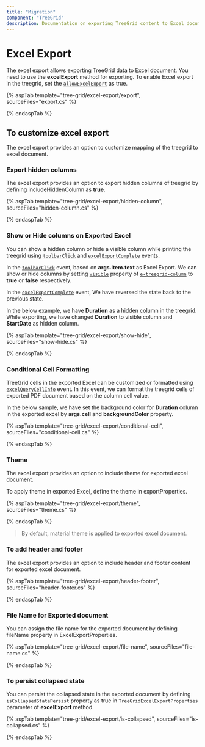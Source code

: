 ```yaml
---
title: "Migration"
component: "TreeGrid"
description: Documentation on exporting TreeGrid content to Excel document and customizing the exported document with headers and footers, and file name changes."
---
```


# Excel Export

The excel export allows exporting TreeGrid data to Excel document. You need to use the
**excelExport** method for exporting. To enable Excel export in the treegrid, set the [`allowExcelExport`](https://help.syncfusion.com/cr/cref_files/aspnetcore-js2/Syncfusion.EJ2~Syncfusion.EJ2.TreeGrid.TreeGrid~AllowExcelExport.html) as true.

{% aspTab template="tree-grid/excel-export/export", sourceFiles="export.cs" %}

{% endaspTab %}

## To customize excel export

The excel export provides an option to customize mapping of the treegrid to excel document.

### Export hidden columns

The excel export provides an option to export hidden columns of treegrid by defining includeHiddenColumn as **true**.

{% aspTab template="tree-grid/excel-export/hidden-column", sourceFiles="hidden-column.cs" %}

{% endaspTab %}

### Show or Hide columns on Exported Excel

You can show a hidden column or hide a visible column while printing the treegrid using [`toolbarClick`](https://help.syncfusion.com/cr/cref_files/aspnetcore-js2/Syncfusion.EJ2~Syncfusion.EJ2.TreeGrid.TreeGrid~ToolbarClick.html) and [`excelExportComplete`](https://help.syncfusion.com/cr/cref_files/aspnetcore-js2/Syncfusion.EJ2~Syncfusion.EJ2.TreeGrid.TreeGrid~ExcelExportComplete.html) events.

In the [`toolbarClick`](https://help.syncfusion.com/cr/cref_files/aspnetcore-js2/Syncfusion.EJ2~Syncfusion.EJ2.TreeGrid.TreeGrid~ToolbarClick.html) event, based on **args.item.text** as Excel Export. We can show or hide columns by setting [`visible`](https://help.syncfusion.com/cr/cref_files/aspnetcore-js2/Syncfusion.EJ2~Syncfusion.EJ2.TreeGrid.TreeGridColumn~Visible.html) property of [`e-treegrid-column`](https://help.syncfusion.com/cr/cref_files/aspnetcore-js2/Syncfusion.EJ2~Syncfusion.EJ2.TreeGrid.TreeGridColumn.html) to **true** or **false** respectively.

In the [`excelExportComplete`](https://help.syncfusion.com/cr/cref_files/aspnetcore-js2/Syncfusion.EJ2~Syncfusion.EJ2.TreeGrid.TreeGrid~ExcelExportComplete.html) event, We have reversed the state back to the previous state.

In the below example, we have **Duration** as a hidden column in the treegrid. While exporting, we have changed **Duration** to visible column and **StartDate** as hidden column.

{% aspTab template="tree-grid/excel-export/show-hide", sourceFiles="show-hide.cs" %}

{% endaspTab %}

### Conditional Cell Formatting

TreeGrid cells in the exported Excel can be customized or formatted using [`excelQueryCellInfo`](https://help.syncfusion.com/cr/cref_files/aspnetcore-js2/Syncfusion.EJ2~Syncfusion.EJ2.TreeGrid.TreeGrid~ExcelQueryCellInfo.html) event. In this event, we can format the treegrid cells of exported PDF document based on the column cell value.

In the below sample, we have set the background color for **Duration** column in the exported excel by **args.cell** and **backgroundColor** property.

{% aspTab template="tree-grid/excel-export/conditional-cell", sourceFiles="conditional-cell.cs" %}

{% endaspTab %}

### Theme

The excel export provides an option to include theme for exported excel document.

To apply theme in exported Excel, define the theme in exportProperties.

{% aspTab template="tree-grid/excel-export/theme", sourceFiles="theme.cs" %}

{% endaspTab %}

> By default, material theme is applied to exported excel document.

### To add header and footer

The excel export provides an option to include header and footer content for exported excel document.

{% aspTab template="tree-grid/excel-export/header-footer", sourceFiles="header-footer.cs" %}

{% endaspTab %}

### File Name for Exported document

You can assign the file name for the exported document by defining fileName property in ExcelExportProperties.

{% aspTab template="tree-grid/excel-export/file-name", sourceFiles="file-name.cs" %}

{% endaspTab %}

### To persist collapsed state

You can persist the collapsed state in the exported document by defining `isCollapsedStatePersist` property as true in `TreeGridExcelExportProperties` parameter of **excelExport** method.

{% aspTab template="tree-grid/excel-export/is-collapsed", sourceFiles="is-collapsed.cs" %}

{% endaspTab %}